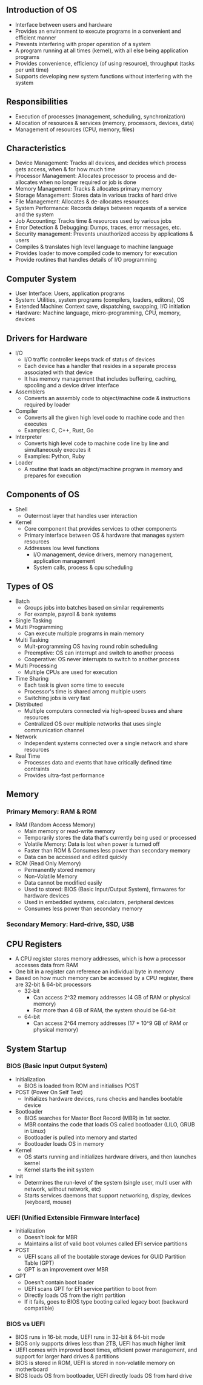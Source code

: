 ## Introduction of OS
- Interface between users and hardware
- Provides an environment to execute programs in a convenient and efficient manner
- Prevents interfering with proper operation of a system
- A program running at all times (kernel), with all else being application programs
- Provides convenience, efficiency (of using resource), throughput (tasks per unit time)
- Supports developing new system functions without interfering with the system

## Responsibilities
- Execution of processes (management, scheduling, synchronization)
- Allocation of resources & services (memory, processors, devices, data)
- Management of resources (CPU, memory, files)

## Characteristics
- Device Management: Tracks all devices, and decides which process gets access, when & for how much time
- Processor Management: Allocates processor to process and de-allocates when no longer required or job is done
- Memory Management: Tracks & allocates primary memory
- Storage Management: Stores data in various tracks of hard drive
- File Management: Allocates & de-allocates resources
- System Performance: Records delays between requests of a service and the system
- Job Accounting: Tracks time & resources used by various jobs
- Error Detection & Debugging: Dumps, traces, error messages, etc.
- Security management: Prevents unauthorized access by applications & users
- Compiles & translates high level language to machine language
- Provides loader to move compiled code to memory for execution
- Provide routines that handles details of I/O programming

## Computer System
- User Interface: Users, application programs
- System: Utilities, system programs (compilers, loaders, editors), OS
- Extended Machine: Context save, dispatching, swapping, I/O initiation
- Hardware: Machine language, micro-programming, CPU, memory, devices

## Drivers for Hardware
- I/O
  - I/O traffic controller keeps track of status of devices
  - Each device has a handler that resides in a separate process associated with that device
  - It has memory management that includes buffering, caching, spooling and a device driver interface
- Assemblers
  - Converts an assembly code to object/machine code & instructions required by loader
- Compiler
  - Converts all the given high level code to machine code and then executes
  - Examples: C, C++, Rust, Go
- Interpreter
  - Converts high level code to machine code line by line and simultaneously executes it
  - Examples: Python, Ruby
- Loader
  - A routine that loads an object/machine program in memory and prepares for execution

## Components of OS
- Shell
  - Outermost layer that handles user interaction
- Kernel
  - Core component that provides services to other components
  - Primary interface between OS & hardware that manages system resources
  - Addresses low level functions
    - I/O management, device drivers, memory management, application management
    - System calls, process & cpu scheduling

## Types of OS
- Batch
  - Groups jobs into batches based on similar requirements
  - For example, payroll & bank systems
- Single Tasking
- Multi Programming
  - Can execute multiple programs in main memory
- Multi Tasking
  - Mult-programming OS having round robin scheduling
  - Preemptive: OS can interrupt and switch to another process
  - Cooperative: OS never interrupts to switch to another process
- Multi Processing
  - Multiple CPUs are used for execution
- Time Sharing
  - Each task is given some time to execute
  - Processor's time is shared among multiple users
  - Switching jobs is very fast
- Distributed
  - Multiple computers connected via high-speed buses and share resources
  - Centralized OS over multiple networks that uses single communication channel
- Network
  - Independent systems connected over a single network and share resources
- Real Time
  - Processes data and events that have critically defined time contraints
  - Provides ultra-fast performance

## Memory
### Primary Memory: RAM & ROM
- RAM (Random Access Memory)
  - Main memory or read-write memory
  - Temporarily stores the data that's currently being used or processed
  - Volatile Memory: Data is lost when power is turned off
  - Faster than ROM & Consumes less power than secondary memory
  - Data can be accessed and edited quickly
- ROM (Read Only Memory)
  - Permanently stored memory
  - Non-Volatile Memory
  - Data cannot be modified easily
  - Used to stored: BIOS (Basic Input/Output System), firmwares for hardware devices
  - Used in embedded systems, calculators, peripheral devices
  - Consumes less power than secondary memory

### Secondary Memory: Hard-drive, SSD, USB

## CPU Registers
- A CPU register stores memory addresses, which is how a processor accesses data from RAM
- One bit in a register can reference an individual byte in memory
- Based on how much memory can be accessed by a CPU register, there are 32-bit & 64-bit processors
  - 32-bit
    - Can access 2^32 memory addresses (4 GB of RAM or physical memory)
    - For more than 4 GB of RAM, the system should be 64-bit
  - 64-bit
    - Can access 2^64 memory addresses (17 * 10^9 GB of RAM or physical memory)

## System Startup
### BIOS (Basic Input Output System)
- Initialization
  - BIOS is loaded from ROM and initialises POST
- POST (Power On Self Test)
  - Initializes hardware devices, runs checks and handles bootable device
- Bootloader
  - BIOS searches for Master Boot Record (MBR) in 1st sector.
  - MBR contains the code that loads OS called bootloader (LILO, GRUB in Linux)
  - Bootloader is pulled into memory and started
  - Bootloader loads OS in memory
- Kernel
  - OS starts running and initializes hardware drivers, and then launches kernel
  - Kernel starts the init system
- Init
  - Determines the run-level of the system (single user, multi user with network, without network, etc)
  - Starts services daemons that support networking, display, devices (keyboard, mouse)

### UEFI (Unified Extensible Firmware Interface)
- Initialization
  - Doesn't look for MBR
  - Maintains a list of valid boot volumes called EFI service partitions
- POST
  - UEFI scans all of the bootable storage devices for GUID Partition Table (GPT)
  - GPT is an improvement over MBR
- GPT
  - Doesn't contain boot loader
  - UEFI scans GPT for EFI service partition to boot from
  - Directly loads OS from the right partition
  - If it fails, goes to BIOS type booting called legacy boot (backward compatible)

### BIOS vs UEFI
- BIOS runs in 16-bit mode, UEFI runs in 32-bit & 64-bit mode
- BIOS only supports drives less than 2TB, UEFI has much higher limit
- UEFI comes with improved boot times, efficient power management, and support for larger hard drives & partitions
- BIOS is stored in ROM, UEFI is stored in non-volatile memory on motherboard
- BIOS loads OS from bootloader, UEFI directly loads OS from hard drive
